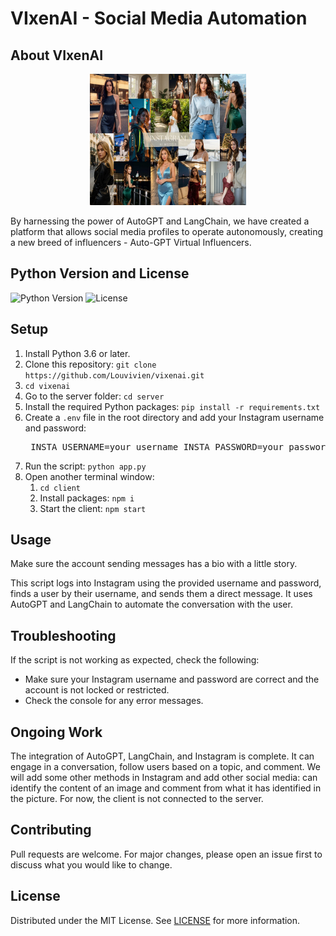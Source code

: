 <h1>VIxenAI - Social Media Automation</h1> <h2>About VIxenAI</h2> 
<p align="center"> <img src="./VixenAI.jpg" alt="Logo" width="250" height="210"> </p> 

<p>By harnessing the power of AutoGPT and LangChain, we have created a platform that allows social media profiles to operate autonomously, creating a new breed of influencers - Auto-GPT Virtual Influencers.</p> <h2>Python Version and License</h2> <p><img src="https://img.shields.io/badge/Python-3.6+-blue.svg" alt="Python Version"> <img src="https://img.shields.io/badge/License-MIT-yellow.svg" alt="License"></p> <h2>Setup</h2> <ol> <li>Install Python 3.6 or later.</li> <li>Clone this repository: <code>git clone https://github.com/Louvivien/vixenai.git</code></li> <li><code>cd vixenai</code></li> <li>Go to the server folder: <code>cd server</code></li> <li>Install the required Python packages: <code>pip install -r requirements.txt</code></li> <li>Create a <code>.env</code> file in the root directory and add your Instagram username and password: <pre> INSTA_USERNAME=your_username INSTA_PASSWORD=your_password SERPAPI_API_KEY=b OPENAI_API_KEY= CACHE_REDIS_URL=set a standard redis account (used as a cache system) TARGET_USERNAME=instagram username to engage a conversation with HUGGING_FACE_API_KEY= </pre> </li> <li>Run the script: <code>python app.py</code></li> <li>Open another terminal window: <ol> <li><code>cd client</code></li> <li>Install packages: <code>npm i</code></li> <li>Start the client: <code>npm start</code></li> </ol> </li> </ol> <h2>Usage</h2> <p>Make sure the account sending messages has a bio with a little story.</p> <p>This script logs into Instagram using the provided username and password, finds a user by their username, and sends them a direct message. It uses AutoGPT and LangChain to automate the conversation with the user.</p> <h2>Troubleshooting</h2> <p>If the script is not working as expected, check the following:</p> <ul> <li>Make sure your Instagram username and password are correct and the account is not locked or restricted.</li> <li>Check the console for any error messages.</li> </ul> <h2>Ongoing Work</h2> <p>The integration of AutoGPT, LangChain, and Instagram is complete. It can engage in a conversation, follow users based on a topic, and comment. We will add some other methods in Instagram and add other social media: can identify the content of an image and comment from what it has identified in the picture. For now, the client is not connected to the server.</p> <h2>Contributing</h2> <p>Pull requests are welcome. For major changes, please open an issue first to discuss what you would like to change.</p> <h2>License</h2> <p>Distributed under the MIT License. See <a href="#">LICENSE</a> for more information.</p>
